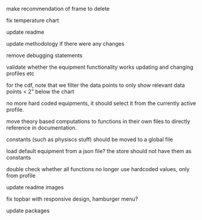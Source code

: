 make recommendation of frame to delete

fix temperature chart

update readme

update methodology if there were any changes

remove debugging statements 

validate whether the equipment functionality works updating and changing profiles etc

for the cdf, note that we filter the data points to only show relevant data points < 2" below the chart

no more hard coded equipments, it should select it from the currently active profile.

move theory based computations to functions in their own files to directly reference in documentation.

constants (such as physiscs stuff) should be moved to a global file 

load default equipment from a json file? the store should not have them as constants

double check whether all functions no longer use hardcoded values, only from profile

update readme images

fix topbar with responsive design, hamburger menu?

update packages